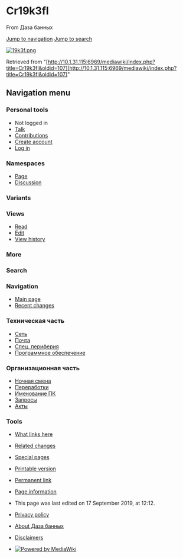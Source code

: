          

# Cr19k3fl

From Даза банных

[Jump to navigation](http://10.1.31.115:6969/mediawiki/index.php/Cr19k3fl#mw-head) [Jump to search](http://10.1.31.115:6969/mediawiki/index.php/Cr19k3fl#p-search)

[![19k3f.png](./Cr19k3fl%20-%20Даза%20банных_files/19k3f.png)](http://10.1.31.115:6969/mediawiki/index.php/File:19k3f.png)

Retrieved from "[http://10.1.31.115:6969/mediawiki/index.php?title=Cr19k3fl&oldid=107](http://10.1.31.115:6969/mediawiki/index.php?title=Cr19k3fl&oldid=107)"

## Navigation menu

### Personal tools

- Not logged in
- [Talk](http://10.1.31.115:6969/mediawiki/index.php/Special:MyTalk "Discussion about edits from this IP address [alt-shift-n]")
- [Contributions](http://10.1.31.115:6969/mediawiki/index.php/Special:MyContributions "A list of edits made from this IP address [alt-shift-y]")
- [Create account](http://10.1.31.115:6969/mediawiki/index.php?title=Special:CreateAccount&returnto=Cr19k3fl "You are encouraged to create an account and log in; however, it is not mandatory")
- [Log in](http://10.1.31.115:6969/mediawiki/index.php?title=Special:UserLogin&returnto=Cr19k3fl "You are encouraged to log in; however, it is not mandatory [alt-shift-o]")

### Namespaces

- [Page](http://10.1.31.115:6969/mediawiki/index.php/Cr19k3fl "View the content page [alt-shift-c]")
- [Discussion](http://10.1.31.115:6969/mediawiki/index.php?title=Talk:Cr19k3fl&action=edit&redlink=1 "Discussion about the content page (page does not exist) [alt-shift-t]")

### Variants

### Views

- [Read](http://10.1.31.115:6969/mediawiki/index.php/Cr19k3fl)
- [Edit](http://10.1.31.115:6969/mediawiki/index.php?title=Cr19k3fl&action=edit "Edit this page [alt-shift-e]")
- [View history](http://10.1.31.115:6969/mediawiki/index.php?title=Cr19k3fl&action=history "Past revisions of this page [alt-shift-h]")

### More

### Search

[](http://10.1.31.115:6969/mediawiki/index.php/Main_Page "Visit the main page")

### Navigation

- [Main page](http://10.1.31.115:6969/mediawiki/index.php/Main_Page "Visit the main page [alt-shift-z]")
- [Recent changes](http://10.1.31.115:6969/mediawiki/index.php/Special:RecentChanges "A list of recent changes in the wiki [alt-shift-r]")

### Техническая часть

- [Сеть](http://10.1.31.115:6969/mediawiki/index.php/Network)
- [Почта](http://10.1.31.115:6969/mediawiki/index.php/%D0%9F%D0%BE%D1%87%D1%82%D0%B0)
- [Спец. периферия](http://10.1.31.115:6969/mediawiki/index.php/%D0%A1%D0%BF%D0%B5%D1%86._%D0%BF%D0%B5%D1%80%D0%B8%D1%84%D0%B5%D1%80%D0%B8%D1%8F)
- [Программное обеспечение](http://10.1.31.115:6969/mediawiki/index.php/%D0%9F%D1%80%D0%BE%D0%B3%D1%80%D0%B0%D0%BC%D0%BC%D0%BD%D0%BE%D0%B5_%D0%BE%D0%B1%D0%B5%D1%81%D0%BF%D0%B5%D1%87%D0%B5%D0%BD%D0%B8%D0%B5)

### Организационная часть

- [Ночная смена](http://10.1.31.115:6969/mediawiki/index.php/%D0%9D%D0%BE%D1%87%D0%BD%D0%B0%D1%8F_%D1%81%D0%BC%D0%B5%D0%BD%D0%B0)
- [Переработки](http://10.1.31.115:6969/mediawiki/index.php/%D0%9F%D0%B5%D1%80%D0%B5%D1%80%D0%B0%D0%B1%D0%BE%D1%82%D0%BA%D0%B8)
- [Именование ПК](http://10.1.31.115:6969/mediawiki/index.php/%D0%98%D0%BC%D0%B5%D0%BD%D0%BE%D0%B2%D0%B0%D0%BD%D0%B8%D0%B5_%D0%9F%D0%9A\(new\))
- [Запросы](http://10.1.31.115:6969/mediawiki/index.php/%D0%97%D0%B0%D0%BF%D1%80%D0%BE%D1%81%D1%8B)
- [Акты](http://10.1.31.115:6969/mediawiki/index.php/%D0%90%D0%BA%D1%82%D1%8B)

### Tools

- [What links here](http://10.1.31.115:6969/mediawiki/index.php/Special:WhatLinksHere/Cr19k3fl "A list of all wiki pages that link here [alt-shift-j]")
- [Related changes](http://10.1.31.115:6969/mediawiki/index.php/Special:RecentChangesLinked/Cr19k3fl "Recent changes in pages linked from this page [alt-shift-k]")
- [Special pages](http://10.1.31.115:6969/mediawiki/index.php/Special:SpecialPages "A list of all special pages [alt-shift-q]")
- [Printable version](http://10.1.31.115:6969/mediawiki/index.php?title=Cr19k3fl&printable=yes "Printable version of this page [alt-shift-p]")
- [Permanent link](http://10.1.31.115:6969/mediawiki/index.php?title=Cr19k3fl&oldid=107 "Permanent link to this revision of the page")
- [Page information](http://10.1.31.115:6969/mediawiki/index.php?title=Cr19k3fl&action=info "More information about this page")

- This page was last edited on 17 September 2019, at 12:12.

- [Privacy policy](http://10.1.31.115:6969/mediawiki/index.php/%D0%94%D0%B0%D0%B7%D0%B0_%D0%B1%D0%B0%D0%BD%D0%BD%D1%8B%D1%85:Privacy_policy "Даза банных:Privacy policy")
- [About Даза банных](http://10.1.31.115:6969/mediawiki/index.php/%D0%94%D0%B0%D0%B7%D0%B0_%D0%B1%D0%B0%D0%BD%D0%BD%D1%8B%D1%85:About "Даза банных:About")
- [Disclaimers](http://10.1.31.115:6969/mediawiki/index.php/%D0%94%D0%B0%D0%B7%D0%B0_%D0%B1%D0%B0%D0%BD%D0%BD%D1%8B%D1%85:General_disclaimer "Даза банных:General disclaimer")

- [![Powered by MediaWiki](./Cr19k3fl%20-%20Даза%20банных_files/poweredby_mediawiki_88x31.png)](http://www.mediawiki.org/)
